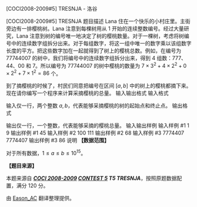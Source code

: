 



[COCI2008-2009#5] TRESNJA - 洛谷














[COCI2008-2009#5] TRESNJA
题目描述
Lana 住在一个快乐的小村庄里。主街旁边有一排樱桃树。Lana 注意到每棵树用从 $1$ 开始的连续整数编号。经过大量研究，Lana 注意到树的编号唯一地决定了树的樱桃数量。对于一棵树，考虑将树编号中的连续数字组拆分出来。对于每组数字，将这一组中唯一的数字乘以该组数字长度的平方。把这些数字加在一起就得到了树上的樱桃总数。例如，在编号为 $77744007$ 的树中，我们将编号中的连续数字组拆分出来，得到 $4$ 组数：$777$、$44$、$00$ 和 $7$。所以编号为 $77744007$ 的树中樱桃的数量为 $7\times 3^2+4\times 2^2+0\times2^2+7\times1^2=86$ 个。

到了摘樱桃的时候了，村民们同意把编号在区间 $[a,b]$ 中的树上的樱桃都摘下来。现在请你编写一个程序来计算采摘樱桃的总量。
输入输出格式
输入格式

输入仅一行，两个整数 $a,b$，代表能够采摘樱桃的树的起始点和终止点。
输出格式

输出仅一行，一个整数，代表能够采摘的樱桃总量。
输入输出样例
输入样例 #1
1 9
输出样例 #1
45
输入样例 #2
100 111
输出样例 #2
68
输入样例 #3
7774407 7774407
输出样例 #3
86
说明
**【数据范围】**

对于所有数据，$1\leqslant a\leqslant b\leqslant 10^{15}$。

**【题目来源】**

本题来源自 **_[COCI 2008-2009](https://hsin.hr/coci/archive/2008_2009/) [CONTEST 5](https://hsin.hr/coci/archive/2008_2009/contest5_tasks.pdf) T5 TRESNJA_**，按照原题数据配置，满分 $120$ 分。

由 [Eason_AC](https://www.luogu.com.cn/user/112917) 翻译整理提供。






